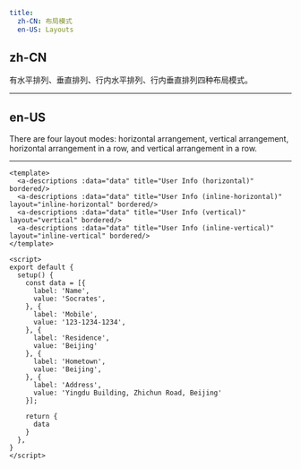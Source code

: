 ```yaml
title:
  zh-CN: 布局模式
  en-US: Layouts
```

## zh-CN

有水平排列、垂直排列、行内水平排列、行内垂直排列四种布局模式。

---

## en-US

There are four layout modes: horizontal arrangement, vertical arrangement, horizontal arrangement in a row, and vertical arrangement in a row.

---

```vue
<template>
  <a-descriptions :data="data" title="User Info (horizontal)" bordered/>
  <a-descriptions :data="data" title="User Info (inline-horizontal)" layout="inline-horizontal" bordered/>
  <a-descriptions :data="data" title="User Info (vertical)" layout="vertical" bordered/>
  <a-descriptions :data="data" title="User Info (inline-vertical)" layout="inline-vertical" bordered/>
</template>

<script>
export default {
  setup() {
    const data = [{
      label: 'Name',
      value: 'Socrates',
    }, {
      label: 'Mobile',
      value: '123-1234-1234',
    }, {
      label: 'Residence',
      value: 'Beijing'
    }, {
      label: 'Hometown',
      value: 'Beijing',
    }, {
      label: 'Address',
      value: 'Yingdu Building, Zhichun Road, Beijing'
    }];

    return {
      data
    }
  },
}
</script>
```
